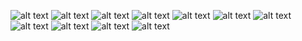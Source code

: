 ![alt text](<WhatsApp Image 2025-01-20 at 23.46.52.jpeg>) ![alt text](<WhatsApp Image 2025-01-20 at 23.46.51.jpeg>) ![alt text](<WhatsApp Image 2025-01-20 at 23.46.50.jpeg>) ![alt text](<WhatsApp Image 2025-01-20 at 23.46.49.jpeg>) ![alt text](<WhatsApp Image 2025-01-20 at 23.46.48.jpeg>) ![alt text](<WhatsApp Image 2025-01-20 at 23.46.47.jpeg>) ![alt text](<WhatsApp Image 2025-01-20 at 23.46.45.jpeg>) ![alt text](<WhatsApp Image 2025-01-20 at 23.46.44.jpeg>) ![alt text](<WhatsApp Image 2025-01-12 at 20.58.50.jpeg>) ![alt text](<WhatsApp Image 2025-01-11 at 22.34.51.jpeg>) ![alt text](<WhatsApp Image 2025-01-10 at 23.42.14.jpeg>)